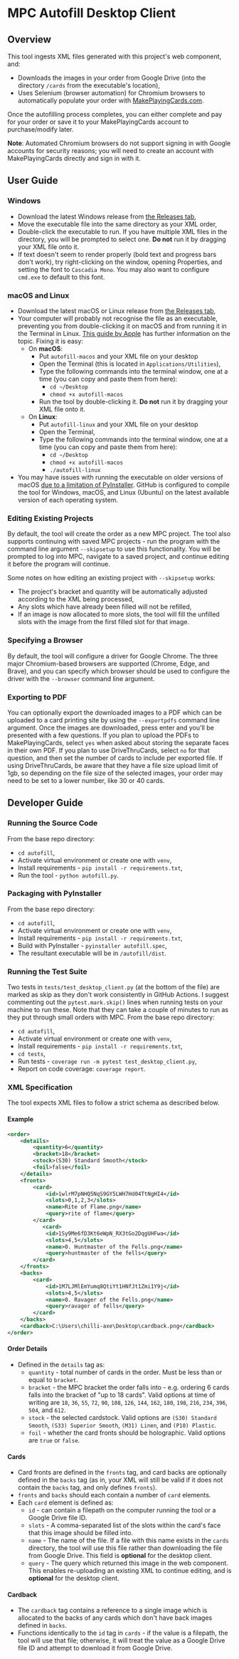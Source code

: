 # MPC Autofill Desktop Client

## Overview
This tool ingests XML files generated with this project's web component, and:

* Downloads the images in your order from Google Drive (into the directory `/cards` from the executable's location),
* Uses Selenium (browser automation) for Chromium browsers to automatically populate your order with [MakePlayingCards.com](https://makeplayingcards.com).

Once the autofilling process completes, you can either complete and pay for your order or save it to your MakePlayingCards account to purchase/modify later.

**Note**: Automated Chromium browsers do not support signing in with Google accounts for security reasons; you will need to create an account with MakePlayingCards directly and sign in with it.

## User Guide
### Windows
* Download the latest Windows release from [the Releases tab](https://github.com/chilli-axe/mpc-autofill/releases),
* Move the executable file into the same directory as your XML order,
* Double-click the executable to run. If you have multiple XML files in the directory, you will be prompted to select one. **Do not** run it by dragging your XML file onto it.
* If text doesn't seem to render properly (bold text and progress bars don't work), try right-clicking on the window, opening Properties, and setting the font to `Cascadia Mono`. You may also want to configure `cmd.exe` to default to this font.

### macOS and Linux
* Download the latest macOS or Linux release from [the Releases tab](https://github.com/chilli-axe/mpc-autofill/releases),
* Your computer will probably not recognise the file as an executable, preventing you from double-clicking it on macOS and from running it in the Terminal in Linux. [This guide by Apple](https://support.apple.com/en-au/guide/terminal/apdd100908f-06b3-4e63-8a87-32e71241bab4/mac) has further information on the topic. Fixing it is easy:
  * On **macOS**:
    * Put `autofill-macos` and your XML file on your desktop
    * Open the Terminal (this is located in `Applications/Utilities`),
    * Type the following commands into the terminal window, one at a time (you can copy and paste them from here):
      * `cd ~/Desktop`
      * `chmod +x autofill-macos`
    * Run the tool by double-clicking it. **Do not** run it by dragging your XML file onto it.
  * On **Linux**:
      * Put `autofill-linux` and your XML file on your desktop
      * Open the Terminal,
      * Type the following commands into the terminal window, one at a time (you can copy and paste them from here):
        * `cd ~/Desktop`
        * `chmod +x autofill-macos`
        * `./autofill-linux`
* You may have issues with running the executable on older versions of macOS [due to a limitation of PyInstaller](https://stackoverflow.com/questions/49908236/pyinstaller-executable-fails-on-old-os-x). GitHub is configured to compile the tool for Windows, macOS, and Linux (Ubuntu) on the latest available version of each operating system.

### Editing Existing Projects
By default, the tool will create the order as a new MPC project. The tool also supports continuing with saved MPC projects - run the program with the command line argument `--skipsetup` to use this functionality. You will be prompted to log into MPC, navigate to a saved project, and continue editing it before the program will continue.

Some notes on how editing an existing project with `--skipsetup` works:
* The project's bracket and quantity will be automatically adjusted according to the XML being processed,
* Any slots which have already been filled will not be refilled,
* If an image is now allocated to more slots, the tool will fill the unfilled slots with the image from the first filled slot for that image.

### Specifying a Browser
By default, the tool will configure a driver for Google Chrome. The three major Chromium-based browsers are supported (Chrome, Edge, and Brave), and you can specify which browser should be used to configure the driver with the `--browser` command line argument.

### Exporting to PDF
You can optionally export the downloaded images to a PDF which can be uploaded to a card printing site by using the `--exportpdfs` command line argument. Once the images are downloaded, press enter and you'll be presented with a few questions. If you plan to upload the PDFs to MakePlayingCards, select `yes` when asked about storing the separate faces in their own PDF. If you plan to use DriveThruCards, select `no` for that question, and then set the number of cards to include per exported file. If using DriveThruCards, be aware that they have a file size upload limit of 1gb, so depending on the file size of the selected images, your order may need to be set to a lower number, like 30 or 40 cards.

## Developer Guide
### Running the Source Code
From the base repo directory:
* `cd autofill`,
* Activate virtual environment or create one with `venv`,
* Install requirements - `pip install -r requirements.txt`,
* Run the tool - `python autofill.py`.

### Packaging with PyInstaller
From the base repo directory:
* `cd autofill`,
* Activate virtual environment or create one with `venv`,
* Install requirements - `pip install -r requirements.txt`,
* Build with PyInstaller - `pyinstaller autofill.spec`,
* The resultant executable will be in `/autofill/dist`.

### Running the Test Suite
Two tests in `tests/test_desktop_client.py` (at the bottom of the file) are marked as skip as they don't work consistently in GitHub Actions. I suggest commenting out the `pytest.mark.skip()` lines when running tests on your machine to run these. Note that they can take a couple of minutes to run as they put through small orders with MPC.
From the base repo directory:
* `cd autofill`,
* Activate virtual environment or create one with `venv`,
* Install requirements - `pip install -r requirements.txt`,
* `cd tests`,
* Run tests - `coverage run -m pytest test_desktop_client.py`,
* Report on code coverage: `coverage report`.

### XML Specification
The tool expects XML files to follow a strict schema as described below.

#### Example

```xml
<order>
    <details>
        <quantity>6</quantity>
        <bracket>18</bracket>
        <stock>(S30) Standard Smooth</stock>
        <foil>false</foil>
    </details>
    <fronts>
        <card>
            <id>1wlrM7pNHQ5NqS9GY5LWH7Hd04TtNgHI4</id>
            <slots>0,1,2,3</slots>
            <name>Rite of Flame.png</name>
            <query>rite of flame</query>
        </card>
           <card>
            <id>1Sy9Me6fD3Kt6eWpN_RX3tGo2DqgUHFwa</id>
            <slots>4,5</slots>
            <name>0. Huntmaster of the Fells.png</name>
            <query>huntmaster of the fells</query>
        </card>
    </fronts>
    <backs>
        <card>
            <id>1M7LJMlEmYumq8QtiYt1HNfJt1Zmi1Y9j</id>
            <slots>4,5</slots>
            <name>0. Ravager of the Fells.png</name>
            <query>ravager of fells</query>
        </card>
    </backs>
    <cardback>C:\Users\chilli-axe\Desktop\cardback.png</cardback>
</order>
```

#### Order Details
* Defined in the `details` tag as:
  * `quantity` - total number of cards in the order. Must be less than or equal to `bracket`.
  * `bracket` - the MPC bracket the order falls into - e.g. ordering 6 cards falls into the bracket of "up to 18 cards". Valid options at time of writing are `18`, `36`, `55`, `72`, `90`, `108`, `126`, `144`, `162`, `180`, `198`, `216`, `234`, `396`, `504`, and `612`.
  * `stock` - the selected cardstock. Valid options are `(S30) Standard Smooth`, `(S33) Superior Smooth`, `(M31) Linen`, and `(P10) Plastic`.
  * `foil` - whether the card fronts should be holographic. Valid options are `true` or `false`.

#### Cards
* Card fronts are defined in the `fronts` tag, and card backs are optionally defined in the `backs` tag (as in, your XML will still be valid if it does not contain the `backs` tag, and only defines `fronts`).
* `fronts` and `backs` should each contain a number of `card` elements.
* Each `card` element is defined as:
  * `id` - can contain a filepath on the computer running the tool or a Google Drive file ID.
  * `slots` - A comma-separated list of the slots within the card's face that this image should be filled into.
  * `name` - The name of the file. If a file with this name exists in the `cards` directory, the tool will use this file rather than downloading the file from Google Drive. This field is **optional** for the desktop client.
  * `query` - The query which returned this image in the web component. This enables re-uploading an existing XML to continue editing, and is **optional** for the desktop client.

#### Cardback
* The `cardback` tag contains a reference to a single image which is allocated to the backs of any cards which don't have back images defined in `backs`.
* Functions identically to the `id` tag in `cards` - if the value is a filepath, the tool will use that file; otherwise, it will treat the value as a Google Drive file ID and attempt to download it from Google Drive.
